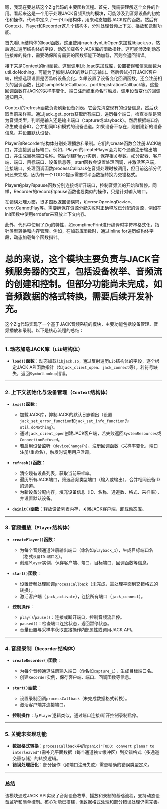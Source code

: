 嗯，我现在要总结这个Zig代码的主要函数流程。首先，我需要理解这个文件的作用。看起来这是一个用于处理JACK音频系统的模块，可能涉及到音频设备的初始化和操作。代码中定义了一个Lib结构体，用来动态加载JACK库的函数。然后有Context、Player和Recorder这几个结构体，分别处理音频上下文、播放和录制功能。

首先看Lib结构体的load函数。这里使用mach.dynLibOpen来加载libjack.so，然后通过遍历结构体的字段，动态加载各个JACK库的函数指针。这可能涉及到动态链接库的操作，需要确保所有需要的函数都能正确加载，否则会返回错误。

接下来是Context的init函数。这里调用Lib.load来加载库，设置错误和信息函数为util.doNothing，可能为了抑制JACK的默认日志输出。然后尝试打开JACK客户端，根据选项设置是否监听设备变化。如果设置了设备变化回调函数，还会注册相关的回调函数，比如sampleRateCallback、portRegistrationCallback等。这些回调函数在JACK的采样率变化、端口注册或重命名时触发，调用设备变化的回调通知用户。

Context的refresh函数负责刷新设备列表。它会先清空现有的设备信息，然后获取当前采样率。通过jack_get_ports获取所有端口，遍历每个端口，检查类型是否为音频类型，判断是输入还是输出端口（capture或playback）。然后根据端口名称生成设备ID，合并相同ID和模式的设备通道。如果设备不存在，则创建新的设备信息，并设置默认设备。

Player和Recorder结构体分别处理播放和录制。它们的create函数会注册JACK端口，并连接到目标端口。例如，Player的createPlayer会为每个通道注册输出端口，并生成目标端口名称。然后创建Player实例，保存相关参数，如分配器、客户端、端口、目标端口、设备信息等。start函数会设置处理回调，并激活客户端，连接端口。处理回调函数processCallback在音频处理时被调用，但目前这部分代码还未完成，因为有一个TODO提示需要将平面数据转换为交错格式。

Player的play和pause函数分别连接或断开端口，控制音频流的开始和暂停。同样，Recorder的record和pause函数也是类似的操作，只是针对输入端口。

在错误处理方面，很多函数返回错误码，如error.OpeningDevice、error.CannotPlay等。需要确保在资源分配失败时正确释放已分配的资源，例如在init函数中使用errdefer来释放上下文内存。

此外，代码中使用了Zig的特性，如comptimePrint进行编译时字符串格式化，指针类型转换和内存管理。例如，在加载库函数时，通过inline for遍历结构体字段，动态加载每个函数指针。

总的来说，这个模块主要负责与JACK音频服务器的交互，包括设备枚举、音频流的创建和控制。但部分功能尚未完成，如音频数据的格式转换，需要后续开发补充。
================================================
这个Zig代码实现了一个基于JACK音频系统的模块，主要功能包括设备管理、音频播放和录制。以下是核心流程的总结：

---

### **1. 动态加载JACK库（`Lib`结构体）**
- **`load()`函数**：动态加载`libjack.so`，通过反射遍历`Lib`结构体的字段，逐个绑定JACK API函数指针（如`jack_client_open`、`jack_connect`等）。若符号缺失，返回`SymbolLookup`错误。

---

### **2. 上下文初始化与设备管理（`Context`结构体）**
- **`init()`函数**：
  - 加载JACK库，抑制JACK的默认日志输出（设置`jack_set_error_function`和`jack_set_info_function`为`util.doNothing`）。
  - 通过`jack_client_open`创建JACK客户端，若失败返回`SystemResources`或`ConnectionRefused`。
  - 若启用设备监听（`deviceChangeFn`），注册回调函数（采样率变化、端口注册/重命名），触发时调用用户回调。

- **`refresh()`函数**：
  - 清空现有设备列表，获取当前采样率。
  - 遍历所有JACK端口，筛选音频类型端口（输入或输出），合并相同设备ID的通道。
  - 为新设备分配内存，填充设备信息（ID、名称、通道数、格式、采样率），并设置默认设备。

- **`deinit()`函数**：释放设备列表内存，关闭JACK客户端，卸载动态库。

---

### **3. 音频播放（`Player`结构体）**
- **`createPlayer()`函数**：
  - 为每个音频通道注册输出端口（命名如`playback_1`），生成目标端口名（格式`设备ID:端口名`）。
  - 创建`Player`实例，保存客户端、端口、目标端口、回调函数等信息。

- **`start()`函数**：
  - 设置音频处理回调`processCallback`（未完成，需处理平面到交错格式的转换）。
  - 激活客户端（`jack_activate`），连接所有端口（`jack_connect`）。

- **控制操作**：
  - `play()`/`pause()`：连接或断开端口，控制音频流启停。
  - `paused()`：检查端口连接状态，返回暂停状态。
  - 音量设置与采样率获取直接操作内部属性或调用JACK API。

---

### **4. 音频录制（`Recorder`结构体）**
- **`createRecorder()`函数**：
  - 为每个音频通道注册输入端口（命名如`capture_1`），生成目标端口名。
  - 创建`Recorder`实例，保存客户端、端口、回调函数等信息。

- **`start()`函数**：
  - 设置录制回调`processCallback`（未完成数据格式转换）。
  - 激活客户端并连接端口。

- **控制操作**：与`Player`逻辑类似，通过端口连接/断开控制录制启停。

---

### **5. 关键未实现功能**
- **数据格式转换**：`processCallback`中的`@panic("TODO: convert planar to interleaved")`需补充平面数据（每个通道独立缓冲区）到交错格式（多通道交替存储）的转换逻辑。
- **错误处理细化**：部分操作（如端口注册失败）需更精确的错误类型定义。

---

### **总结**
该模块通过JACK API实现了音频设备枚举、播放和录制的基础流程，支持动态设备监听和简单控制。核心功能已搭建，但数据格式处理和部分错误处理仍需完善。